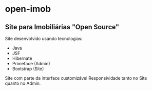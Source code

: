 # open-imob
## Site para Imobiliárias "Open Source"
Site desenvolvido usando tecnologias:
* Java
* JSF
* Hibernate
* Primeface (Admin)
* Bootstrap (Site)

Site com parte da interface customizável
Responsividade tanto no Site quanto no Admin.
